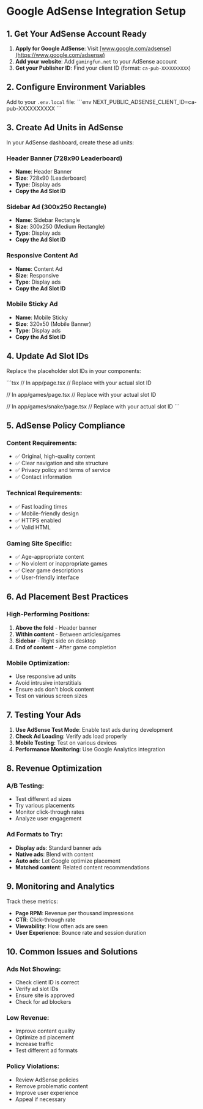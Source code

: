 # Google AdSense Integration Setup

## 1. Get Your AdSense Account Ready

1. **Apply for Google AdSense**: Visit [www.google.com/adsense](https://www.google.com/adsense)
2. **Add your website**: Add `gamingfun.net` to your AdSense account
3. **Get your Publisher ID**: Find your client ID (format: `ca-pub-XXXXXXXXXX`)
 
## 2. Configure Environment Variables

Add to your `.env.local` file:
\`\`\`env
NEXT_PUBLIC_ADSENSE_CLIENT_ID=ca-pub-XXXXXXXXXX
\`\`\`


## 3. Create Ad Units in AdSense

In your AdSense dashboard, create these ad units:

### Header Banner (728x90 Leaderboard)
- **Name**: Header Banner
- **Size**: 728x90 (Leaderboard)
- **Type**: Display ads
- **Copy the Ad Slot ID**

### Sidebar Ad (300x250 Rectangle)
- **Name**: Sidebar Rectangle
- **Size**: 300x250 (Medium Rectangle)
- **Type**: Display ads
- **Copy the Ad Slot ID**

### Responsive Content Ad
- **Name**: Content Ad
- **Size**: Responsive
- **Type**: Display ads
- **Copy the Ad Slot ID**

### Mobile Sticky Ad
- **Name**: Mobile Sticky
- **Size**: 320x50 (Mobile Banner)
- **Type**: Display ads
- **Copy the Ad Slot ID**

## 4. Update Ad Slot IDs

Replace the placeholder slot IDs in your components:

\`\`\`tsx
// In app/page.tsx
<BannerAd adSlot="1234567890" /> // Replace with your actual slot ID

// In app/games/page.tsx
<ResponsiveAd adSlot="1234567891" /> // Replace with your actual slot ID

// In app/games/snake/page.tsx
<SidebarAd adSlot="1234567892" /> // Replace with your actual slot ID
\`\`\`

## 5. AdSense Policy Compliance

### Content Requirements:
- ✅ Original, high-quality content
- ✅ Clear navigation and site structure
- ✅ Privacy policy and terms of service
- ✅ Contact information

### Technical Requirements:
- ✅ Fast loading times
- ✅ Mobile-friendly design
- ✅ HTTPS enabled
- ✅ Valid HTML

### Gaming Site Specific:
- ✅ Age-appropriate content
- ✅ No violent or inappropriate games
- ✅ Clear game descriptions
- ✅ User-friendly interface

## 6. Ad Placement Best Practices

### High-Performing Positions:
1. **Above the fold** - Header banner
2. **Within content** - Between articles/games
3. **Sidebar** - Right side on desktop
4. **End of content** - After game completion

### Mobile Optimization:
- Use responsive ad units
- Avoid intrusive interstitials
- Ensure ads don't block content
- Test on various screen sizes

## 7. Testing Your Ads

1. **Use AdSense Test Mode**: Enable test ads during development
2. **Check Ad Loading**: Verify ads load properly
3. **Mobile Testing**: Test on various devices
4. **Performance Monitoring**: Use Google Analytics integration

## 8. Revenue Optimization

### A/B Testing:
- Test different ad sizes
- Try various placements
- Monitor click-through rates
- Analyze user engagement

### Ad Formats to Try:
- **Display ads**: Standard banner ads
- **Native ads**: Blend with content
- **Auto ads**: Let Google optimize placement
- **Matched content**: Related content recommendations

## 9. Monitoring and Analytics

Track these metrics:
- **Page RPM**: Revenue per thousand impressions
- **CTR**: Click-through rate
- **Viewability**: How often ads are seen
- **User Experience**: Bounce rate and session duration

## 10. Common Issues and Solutions

### Ads Not Showing:
- Check client ID is correct
- Verify ad slot IDs
- Ensure site is approved
- Check for ad blockers

### Low Revenue:
- Improve content quality
- Optimize ad placement
- Increase traffic
- Test different ad formats

### Policy Violations:
- Review AdSense policies
- Remove problematic content
- Improve user experience
- Appeal if necessary
